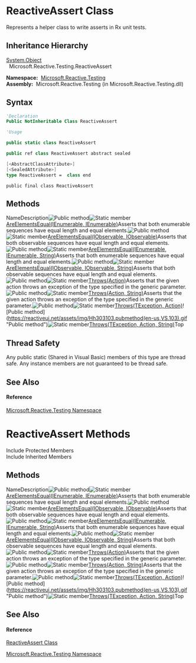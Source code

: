 # ReactiveAssert Class

Represents a helper class to write asserts in Rx unit tests.

## Inheritance Hierarchy

[System.Object](https://msdn.microsoft.com/en-us/library/e5kfa45b)  
  Microsoft.Reactive.Testing.ReactiveAssert

**Namespace:**  [Microsoft.Reactive.Testing](Microsoft.Reactive.Testing\Microsoft.Reactive.Testing.md)  
**Assembly:**  Microsoft.Reactive.Testing (in Microsoft.Reactive.Testing.dll)

## Syntax

```vb
'Declaration
Public NotInheritable Class ReactiveAssert
```

```vb
'Usage
```

```csharp
public static class ReactiveAssert
```

```c++
public ref class ReactiveAssert abstract sealed
```

```fsharp
[<AbstractClassAttribute>]
[<SealedAttribute>]
type ReactiveAssert =  class end
```

```jscript
public final class ReactiveAssert
```

## Methods

NameDescription![Public method](https://reactiveui.net/assets/img/Hh303103.pubmethod(en-us,VS.103).gif "Public method")![Static member](https://reactiveui.net/assets/img/Hh244319.static(en-us,VS.103).gif "Static member")[AreElementsEqual<T>(IEnumerable<T>, IEnumerable<T>)](https://msdn.microsoft.com/en-us/library/m:microsoft.reactive.testing.reactiveassert.areelementsequal%60%601(system.collections.generic.ienumerable%7b%60%600%7d%2csystem.collections.generic.ienumerable%7b%60%600%7d)(v=VS.103))Asserts that both enumerable sequences have equal length and equal elements.![Public method](https://reactiveui.net/assets/img/Hh303103.pubmethod(en-us,VS.103).gif "Public method")![Static member](https://reactiveui.net/assets/img/Hh244319.static(en-us,VS.103).gif "Static member")[AreElementsEqual<T>(IObservable<T>, IObservable<T>)](https://msdn.microsoft.com/en-us/library/m:microsoft.reactive.testing.reactiveassert.areelementsequal%60%601(system.iobservable%7b%60%600%7d%2csystem.iobservable%7b%60%600%7d)(v=VS.103))Asserts that both observable sequences have equal length and equal elements.![Public method](https://reactiveui.net/assets/img/Hh303103.pubmethod(en-us,VS.103).gif "Public method")![Static member](https://reactiveui.net/assets/img/Hh244319.static(en-us,VS.103).gif "Static member")[AreElementsEqual<T>(IEnumerable<T>, IEnumerable<T>, String)](https://msdn.microsoft.com/en-us/library/m:microsoft.reactive.testing.reactiveassert.areelementsequal%60%601(system.collections.generic.ienumerable%7b%60%600%7d%2csystem.collections.generic.ienumerable%7b%60%600%7d%2csystem.string)(v=VS.103))Asserts that both enumerable sequences have equal length and equal elements.![Public method](https://reactiveui.net/assets/img/Hh303103.pubmethod(en-us,VS.103).gif "Public method")![Static member](https://reactiveui.net/assets/img/Hh244319.static(en-us,VS.103).gif "Static member")[AreElementsEqual<T>(IObservable<T>, IObservable<T>, String)](https://msdn.microsoft.com/en-us/library/m:microsoft.reactive.testing.reactiveassert.areelementsequal%60%601(system.iobservable%7b%60%600%7d%2csystem.iobservable%7b%60%600%7d%2csystem.string)(v=VS.103))Asserts that both observable sequences have equal length and equal elements.![Public method](https://reactiveui.net/assets/img/Hh303103.pubmethod(en-us,VS.103).gif "Public method")![Static member](https://reactiveui.net/assets/img/Hh244319.static(en-us,VS.103).gif "Static member")[Throws<TException>(Action)](https://msdn.microsoft.com/en-us/library/m:microsoft.reactive.testing.reactiveassert.throws%60%601(system.action)(v=VS.103))Asserts that the given action throws an exception of the type specified in the generic parameter.![Public method](https://reactiveui.net/assets/img/Hh303103.pubmethod(en-us,VS.103).gif "Public method")![Static member](https://reactiveui.net/assets/img/Hh244319.static(en-us,VS.103).gif "Static member")[Throws<TException>(Action, String)](https://msdn.microsoft.com/en-us/library/m:microsoft.reactive.testing.reactiveassert.throws%60%601(system.action%2csystem.string)(v=VS.103))Asserts that the given action throws an exception of the type specified in the generic parameter.![Public method](https://reactiveui.net/assets/img/Hh303103.pubmethod(en-us,VS.103).gif "Public method")![Static member](https://reactiveui.net/assets/img/Hh244319.static(en-us,VS.103).gif "Static member")[Throws<TException>(TException, Action)](https://msdn.microsoft.com/en-us/library/m:microsoft.reactive.testing.reactiveassert.throws%60%601(%60%600%2csystem.action)(v=VS.103))![Public method](https://reactiveui.net/assets/img/Hh303103.pubmethod(en-us,VS.103).gif "Public method")![Static member](https://reactiveui.net/assets/img/Hh244319.static(en-us,VS.103).gif "Static member")[Throws<TException>(TException, Action, String)](https://msdn.microsoft.com/en-us/library/m:microsoft.reactive.testing.reactiveassert.throws%60%601(%60%600%2csystem.action%2csystem.string)(v=VS.103))Top

## Thread Safety

Any public static (Shared in Visual Basic) members of this type are thread safe. Any instance members are not guaranteed to be thread safe.

## See Also

#### Reference

[Microsoft.Reactive.Testing Namespace](Microsoft.Reactive.Testing\Microsoft.Reactive.Testing.md)

# ReactiveAssert Methods

Include Protected Members  
Include Inherited Members

## Methods

NameDescription![Public method](https://reactiveui.net/assets/img/Hh303103.pubmethod(en-us,VS.103).gif "Public method")![Static member](https://reactiveui.net/assets/img/Hh244319.static(en-us,VS.103).gif "Static member")[AreElementsEqual<T>(IEnumerable<T>, IEnumerable<T>)](https://msdn.microsoft.com/en-us/library/m:microsoft.reactive.testing.reactiveassert.areelementsequal%60%601(system.collections.generic.ienumerable%7b%60%600%7d%2csystem.collections.generic.ienumerable%7b%60%600%7d)(v=VS.103))Asserts that both enumerable sequences have equal length and equal elements.![Public method](https://reactiveui.net/assets/img/Hh303103.pubmethod(en-us,VS.103).gif "Public method")![Static member](https://reactiveui.net/assets/img/Hh244319.static(en-us,VS.103).gif "Static member")[AreElementsEqual<T>(IObservable<T>, IObservable<T>)](https://msdn.microsoft.com/en-us/library/m:microsoft.reactive.testing.reactiveassert.areelementsequal%60%601(system.iobservable%7b%60%600%7d%2csystem.iobservable%7b%60%600%7d)(v=VS.103))Asserts that both observable sequences have equal length and equal elements.![Public method](https://reactiveui.net/assets/img/Hh303103.pubmethod(en-us,VS.103).gif "Public method")![Static member](https://reactiveui.net/assets/img/Hh244319.static(en-us,VS.103).gif "Static member")[AreElementsEqual<T>(IEnumerable<T>, IEnumerable<T>, String)](https://msdn.microsoft.com/en-us/library/m:microsoft.reactive.testing.reactiveassert.areelementsequal%60%601(system.collections.generic.ienumerable%7b%60%600%7d%2csystem.collections.generic.ienumerable%7b%60%600%7d%2csystem.string)(v=VS.103))Asserts that both enumerable sequences have equal length and equal elements.![Public method](https://reactiveui.net/assets/img/Hh303103.pubmethod(en-us,VS.103).gif "Public method")![Static member](https://reactiveui.net/assets/img/Hh244319.static(en-us,VS.103).gif "Static member")[AreElementsEqual<T>(IObservable<T>, IObservable<T>, String)](https://msdn.microsoft.com/en-us/library/m:microsoft.reactive.testing.reactiveassert.areelementsequal%60%601(system.iobservable%7b%60%600%7d%2csystem.iobservable%7b%60%600%7d%2csystem.string)(v=VS.103))Asserts that both observable sequences have equal length and equal elements.![Public method](https://reactiveui.net/assets/img/Hh303103.pubmethod(en-us,VS.103).gif "Public method")![Static member](https://reactiveui.net/assets/img/Hh244319.static(en-us,VS.103).gif "Static member")[Throws<TException>(Action)](https://msdn.microsoft.com/en-us/library/m:microsoft.reactive.testing.reactiveassert.throws%60%601(system.action)(v=VS.103))Asserts that the given action throws an exception of the type specified in the generic parameter.![Public method](https://reactiveui.net/assets/img/Hh303103.pubmethod(en-us,VS.103).gif "Public method")![Static member](https://reactiveui.net/assets/img/Hh244319.static(en-us,VS.103).gif "Static member")[Throws<TException>(Action, String)](https://msdn.microsoft.com/en-us/library/m:microsoft.reactive.testing.reactiveassert.throws%60%601(system.action%2csystem.string)(v=VS.103))Asserts that the given action throws an exception of the type specified in the generic parameter.![Public method](https://reactiveui.net/assets/img/Hh303103.pubmethod(en-us,VS.103).gif "Public method")![Static member](https://reactiveui.net/assets/img/Hh244319.static(en-us,VS.103).gif "Static member")[Throws<TException>(TException, Action)](https://msdn.microsoft.com/en-us/library/m:microsoft.reactive.testing.reactiveassert.throws%60%601(%60%600%2csystem.action)(v=VS.103))![Public method](https://reactiveui.net/assets/img/Hh303103.pubmethod(en-us,VS.103).gif "Public method")![Static member](https://reactiveui.net/assets/img/Hh244319.static(en-us,VS.103).gif "Static member")[Throws<TException>(TException, Action, String)](https://msdn.microsoft.com/en-us/library/m:microsoft.reactive.testing.reactiveassert.throws%60%601(%60%600%2csystem.action%2csystem.string)(v=VS.103))Top

## See Also

#### Reference

[ReactiveAssert Class](ReactiveAssert\ReactiveAssert.md)

[Microsoft.Reactive.Testing Namespace](Microsoft.Reactive.Testing\Microsoft.Reactive.Testing.md)
